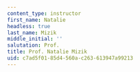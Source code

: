 ```yaml
---
content_type: instructor
first_name: Natalie
headless: true
last_name: Mizik
middle_initial: ''
salutation: Prof.
title: Prof. Natalie Mizik
uid: c7ad5f01-85d4-560a-c263-613947a99213
---
```

